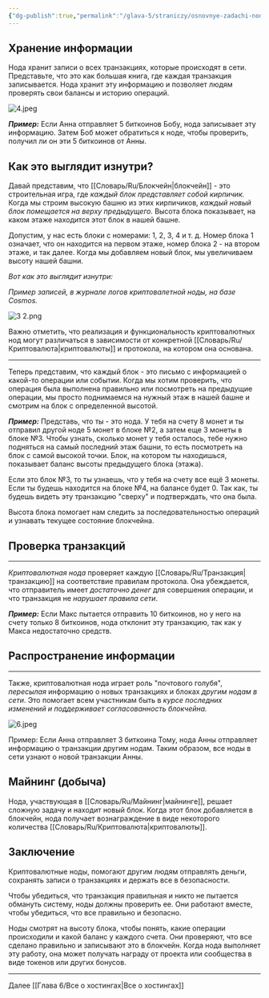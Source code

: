 ```yaml
---
{"dg-publish":true,"permalink":"/glava-5/straniczy/osnovnye-zadachi-nody/"}
---
```



## Хранение информации

Нода хранит записи о всех транзакциях, которые происходят в сети. Представьте, что это как большая книга, где каждая транзакция записывается. Нода хранит эту информацию и позволяет людям проверять свои балансы и историю операций.

![4.jpeg](/img/user/Images/4.jpeg)

**_Пример:_** Если Анна отправляет 5 биткоинов Бобу, нода записывает эту информацию. Затем Боб может обратиться к ноде, чтобы проверить, получил ли он эти 5 биткоинов от Анны.

## Как это выглядит изнутри?
  
Давай представим, что [[Словарь/Ru/Блокчейн\|блокчейн]] - это строительная игра, где _каждый блок представляет собой кирпичик._ Когда мы строим высокую башню из этих кирпичиков, _каждый новый блок помещается на верху предыдущего._ Высота блока показывает, на каком этаже находится этот блок в нашей башне.

Допустим, у нас есть блоки с номерами: 1, 2, 3, 4 и т. д. Номер блока 1 означает, что он находится на первом этаже, номер блока 2 - на втором этаже, и так далее. Когда мы добавляем новый блок, мы увеличиваем высоту нашей башни.

_Вот как это выглядит изнутри:_

_Пример записей, в журнале логов криптовалетной ноды, на базе Cosmos._  

![3 2.png](/img/user/Images/3%202.png)

Важно отметить, что реализация и функциональность криптовалютных нод могут различаться в зависимости от конкретной [[Словарь/Ru/Криптовалюта\|криптовалюты]] и протокола, на котором она основана.

---

Теперь представим, что каждый блок - это письмо с информацией о какой-то операции или событии. Когда мы хотим проверить, что операция была выполнена правильно или посмотреть на предыдущие операции, мы просто поднимаемся на нужный этаж в нашей башне и смотрим на блок с определенной высотой.

**_Пример:_** Представь, что ты - это нода. У тебя на счету 8 монет и ты отправил другой ноде 5 монет в блоке №2, а затем еще 3 монеты в блоке №3. Чтобы узнать, сколько монет у тебя осталось, тебе нужно подняться на самый последний этаж башни, то есть посмотреть на блок с самой высокой точки. Блок, на котором ты находишься, показывает баланс высоты предыдущего блока (этажа).

Если это блок №3, то ты узнаешь, что у тебя на счету все ещё 3 монеты. Если ты будешь находится на блоке №4, на балансе будет 0. Так как, ты будешь видеть эту транзакцию "сверху" и подтверждать, что она была.

Высота блока помогает нам следить за последовательностью операций и узнавать текущее состояние блокчейна.

## **Проверка транзакций**

---

_Криптовалютная нода_ проверяет каждую [[Словарь/Ru/Транзакция\|транзакцию]] на соответствие правилам протокола. Она убеждается, что отправитель имеет _достаточно денег_ для совершения операции, и что транзакция не _нарушает правила сети_.

**_Пример:_** Если Макс пытается отправить 10 биткоинов, но у него на счету только 8 биткоинов, нода отклонит эту транзакцию, так как у Макса недостаточно средств.

## **Распространение информации**

---

Также, криптовалютная нода играет роль "почтового голубя", _пересылая_ информацию о новых транзакциях и блоках _другим нодам в сети_. Это помогает всем участникам быть в _курсе последних изменений и поддерживает согласованность блокчейна._

![6.jpeg](/img/user/Images/6.jpeg)

Пример: Если Анна отправляет 3 биткоина Тому, нода Анны отправляет информацию о транзакции другим нодам. Таким образом, все ноды в сети узнают о новой транзакции Анны.

## **Майнинг (добыча)**

Нода, участвующая в [[Словарь/Ru/Майнинг\|майнинге]], решает сложную задачу и находит новый блок. Когда этот блок добавляется в блокчейн, нода получает вознаграждение в виде некоторого количества [[Словарь/Ru/Криптовалюта\|криптовалюты]].

## Заключение

Криптовалютные ноды, помогают другим людям отправлять деньги, сохранять записи о транзакциях и держать все в безопасности.

Чтобы убедиться, что транзакция правильная и никто не пытается обмануть систему, ноды должны проверить ее. Они работают вместе, чтобы убедиться, что все правильно и безопасно.

Ноды смотрят на высоту блока, чтобы понять, какие операции происходили и какой баланс у каждого счета. Они проверяют, что все сделано правильно и записывают это в блокчейн. Когда нода выполняет эту работу, она может получать награду от проекта или сообщества в виде токенов или других бонусов.

---

Далее [[Глава 6/Все о хостингах\|Все о хостингах]]